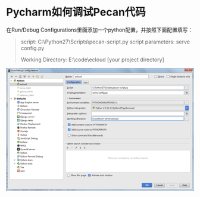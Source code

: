 # Pycharm如何调试Pecan代码

在Run/Debug Configurations里面添加一个python配置，并按照下面配置填写：

> script: C:\Python27\Scripts\pecan-script.py
> script parameters: serve config.py
> 
> Working Directory: E:\code\ecloud    [your project directory] 


![pecan debug configuration](images/pecan-debug-configuration.png)

